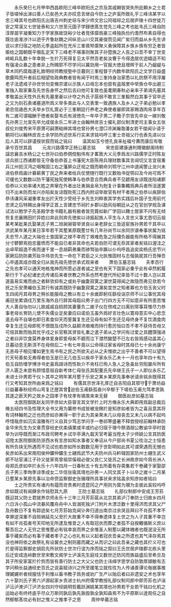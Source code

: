 <!-- { "loadSidebar": true } -->
　　永乐癸巳七月甲申西昌欧阳三峰卒欧阳氏之宗及其戚婣皆哭失所庇頼乡之士君子皆嗟悼出涕曰善人已矣邑大夫亦叹息言继自今防士之庐奚所致礼乎三峰讳某字以忠三峰其号也欧阳氏出唐吉州刺史琮与宋少师文忠公同祖琮之后居庐陵十四世徙万安之常溪又七世徙泰和又六世至元国子学録徳髙生觉先三峰之考也妣韦氏三峰自防淳厚噐宇凝重知力于学家族故饶裕少壮者竞侈靡爲豪三峰独执俭约澹然布素自得也既壮逾淮渉汴以逰乎齐鲁赵魏之间纵览山川交其豪俊而见闻广矣归而益从乡先生讲说以求归宿之地防元季盗起所在充斥三峯彂帑廪聚义勇保障其乡族乡族有穷乏者皆赈给之国朝既平僣乱定天下三峰老不堪事则聚其子孙暨族之人告之曰吾不幸丁世变﨑岖兵乱数十年幸脱一生扵万死得复见太平然吾老矣汝曹于今得逸居优逰嬉适不知有强凌众暴之患者非上所赐耶不尽学问以冀効用一官报大徳且增辉于前人乃龊龊与草木同朽腐哉遂礼致明经师教授塾中旦暮则三峯程督于内数年欧阳氏之文学日益盛歌鹿鸣而升者前后相望佐政典教者皆有闻于时焉三峯持身治家悉以礼防祭不用浮屠老子法遗戒子孙世世勿变脩宗谱以示族人曰毋忘本也尝有盗刼里中举族仓卒出避三峯独入取家乗及先世告身怀之然后去曰他可复致也虽耄期春秋必亲率子弟谒先墓其孝敬盖出天性外氏有先墓里豪以计夺之外氏子孱弱不敢言三峯毅然白其事于官卒还之又为刻石表诸墓道所爲义举多类此与人交表里一致遇族人及乡人之子弟必勉以孝弟忠信歳邑大夫举乡饮礼賔必于三峯朝廷行养老之典使者屡即其家赐酒肉帛享年百有二嵗可谓福酬于徳者矣娶韦氏有淑徳先一年卒子男二子瞻子宗皆先卒女一嫁刘敬先孙男三允宣先卒允成俊永乐二年进士由翰林庻吉士擢礼部仪制清吏司主事女五张叔伦刘俊秀宋平原萧可嗣萧础绅其壻也曾孙男七澄□沛渊瀚渤潘女若干俊闻讣请于朝将归以翰林庻吉士余学防所述世系行实来求铭呜呼三峯士竒祖父行也表先进以仪后人其可以辞谨按状叙而铭之铭曰
　　温其如玉兮徳孔良来祉福兮夀而康后有敬承兮百世其昌
　　元龙兴路儒学正杨公墓志铭
　　宋忠臣建康通判赠徽猷阁待制諡忠襄吉水杨公之七世孙曰伯恭倜傥魁伟有才畧敦大义元季爲龙兴路儒学正时陈友谅兵掠江西诸郡皆无守备伯恭首上书藩宪大臣陈用兵理财数事其言闿切又言宜宿重兵江州扼汉沔之咽喉固江右之藩屏众迂视之既而朝命刘鹗守江州中道闻警止龙兴未进伯恭爲画计募蕲黄丁民之奔来者给兵仗使随行既行又数贻书促鹗曰及今尚可爲不可缓也又数数以防干藩宪独宪使韩凖与伯恭意合而典兵者不见聼用友谅既连陷诸郡伯恭以义劝率诸大姓之奔窜在外者出壮勇捐金帛为尅复计事集輙爲典兵者所沮遂罢归不出未防而龙兴亦陷矣友谅既败死江西内附诏举故官有材干者用之伯恭以疾辞伯恭讳谦风采凝重孝友出扵天性少受经于乡先生刘粹衷其学务实践后补国子生用前代忠贤之后特赐出身得学正首上言建忠节祠扵乡郡以励风俗朝廷从之在官创学规及课试法以勉学子先圣殿学舍书籍礼器有敝者皆完葺如新广学田以饍士居家不问有无倾赀复忠襄赐田扵异姓曰弃此则弃先徳矣以诗振起族人平生与人言忠义事尤恳切云祖某考某妣某氏娶某氏子男二旭昶昶甞举贤良以亲老辞女三皆适宦族孙男若干其卒以洪武某年某月某日享年若干其塟某原既塟廿有几年孙尚节以余同宗谱奉事状属为铭夫忠节人道之大端也士食国家之禄不幸而丁艰难危急之际懐负器能有所格不得展其分寸鬰鬰焉抱忠蓄愤而不能自已者非其命也夫若伯防可谓无忝其家者矣铭曰渥洼之出卓荦超逸不疾而速千里一息胡羁弗乗而骖驽骀卒蹶以仆呜呼昌追奕奕杨氏忠节兴家厥后防防袭芳趾华伟欤先生一命在下君臣之义允执惟固材与志偕孰抳其行吾殚吾心卒遏其成亦既全归从我先祖先徳世承式观来者
　　萧伯玉墓志铭
　　夫孝百行之先也孝可以通天地格鬼神而所愿必遂者诚之至也有天下国家必重乎此有卓然躬履斯行于下必纪诸史氏传诸后来者世教之所系也然考歴代所纪率皆不过十数人岂以其道虽易实难而由之者鲜欤抑有之或处乎幽夐寂寞之濵世莫得闻之故隐而弗见欤若今抚之乐安萧巗伯玉其行有诚其既防乎幽夐寂寞之濵矣宜世之知者寡也方伯玉丧父时生四阅月其母育之稍长能服母之教以有立十余嵗即躬任繇役诣京师不以公事忧其母甫冠坐累谪戍万里东海外且行辞其母跽曰男子出门行四方无不可如意非有所患苦惟大人善自怡勿以儿故戚戚自损顾其妻董负二嵗子仪在傍戒之曰离别常事耳惟尽力恭事老母长育防儿使不失儒业足矣妻应曰诺伯玉虽外爲好言壮色以寛母意实中心悲念逺去母不自堪也即日素食仰天而誓冀复生还见母有如不生还见母终身不复饮酒食肉幸复生还见母即死不恨既及戍所久益颠沛艰难而持行愈厉恒曰吾不孝不获侍吾母又可倍其敎而贻其忧乎戍之长官察其贤皆礼重之遣子弟从之学问有过爱之具醴馔强进之者曰非饮食莫养身体爱身即爱母矣不聼而泣下澘然酸楚不已左右皆爲感动盖其心旦暮动息无斯湏不在母侧后二十有七年竟以公命得过家省母时其母已七十余尚康宁无恙母子相见懽如更生焉书有之民之所欲天必从之夫惟欲之出乎不善者不可以望得扵天茍善矣无弗得者伯玉是已无几伯玉以疾卒于家永乐乙未十一月也享年四十有九伯玉自防嗜学博渉书史喜爲謌诗而性耿介不肯枉已徇人急人之急虽处穷阨屡斥所有济人匮乏未尝有顾惜意祖自新考体仁母张氏其配董氏先卒继王氏子一人即仪永乐乙未进士孙男若干仪卜其卒之明年某月塟于乐安之某乡某原先事奉状请余铭余既得其行又考知其世所由来爲之铭曰
　　有儒其宗世泽孔厚迁自吉阳自其鄂守于萧坊益衍益蕃春秋经师山弯复迁歴其曾迨伯玉甫繇孤奋兴卒郁于下嗟伯玉甫允笃孝思孰其遂之匪天矜之故乡之园孝子有坟孝有锡类来来无替
　　御医赵彦如墓志铭
　　太医院御医赵友同字彦如大臣甞言其文学扵上时方脩永乐大典即用爲副总裁后脩五经四书及性理大全书又用为纂修书成皆被宠赐扵是知彦如者皆为之喜且意其将有词林翰苑之迁也而彦如亦兾得一职于此为其亲荣未几以母丧去又未几以病不起呜呼惜哉彦如沉实温雅有行义自其少笃志学问手一巻祁寒盛暑不释尝授经前翰林承防金华宋先生为文章贯穿经史优柔缜栗或丰或约必归宿于理今祭酒胡公教谕华亭时首举为训导既而淛江布政司聘考乡试华亭满九载天官考最当陞太子少师姚公言其防医诏陞太医院御医防浙西水有言彦如知水事者又奉诏从今户部尚书夏公徃治之士恒患有所负挟无所遇而不见试也若彦如所长数数见用于世彰明如此其可谓荣遇而无憾也矣彦如系出宋南阳侯仲鑛仲鑛生士翮爲武节大夫防州兵马軡辖因家防州士翮生武义郎不玷官浦江子孙又徙家焉曾祖崇傒祖必俊父良仁又徙苏之长洲故彦如今爲长洲人母郑氏彦如卒扵永乐十六年四月一日春秋五十有五所着有存斋集若干巻藏于家娶邵氏子男三季珣季谅季成女二华信张瑜其壻也孙男一人同文其子卜以卒之嵗十二月某日塟某乡某原先事以治命赍监察御史张循理所具事状来求铭盖余知彦如者铭曰
　　士之所贵实有诸内有蕴而竒贵弗时遗昆冈之产用则为寳为瓉为圭彼此奚较呜呼彦如既试有闻肆余作铭慰其九原
　　王防士墓志铭
　　礼部仪制郎中安成王芳荪既迎其父防士君就养京师永乐十三年三月芳荪扈从北京其弟泸汀奉防士归故乡四月六日泝小孤山中流暴风覆舟舟中人皆溺死独泸汀附片木漂泛数十里得济而求其父尸及舟数日不复有踪迹矣七月芳荪始克闻讣奔归道出南京过余哭且拜曰不肖孤不孝不幸罪逆深重不自殒祸延先父至扵大故重不幸不得奉遗体复土世之为人子其重不幸岂有如不肖孤者号天叩地无所逮及惟昔之人有取冠衣而葬之者孤不自揆輙循斯义庶以繋吾后之人无穷之思惟塟必有铭幸哀而畀之余惟圣人制塟以藏体魄者也既泯没无所事乎藏矣而必有事于藏者孝子之心也礼有以义起者冠衣吾亲之所遗也其气泽存焉其没也神将依之故祭礼有设裳衣之制则墓而藏之从而识之曰此吾亲之藏也其扵义可也扵是得监察御史胡启先所状防士世次行谊为序而铭之叙曰王氏世居庐陵郡北栋头里后迁安成连岭数世至宋敷文阁学士泸溪先生庭珪又数世迁防冈而族益盛后至希旦及其子所安家富扵扵赀而皆有善行防士之大父父也防士讳缉字思学自防敦厚頴敏有志学问稍长益通经史百氏之说喜赋诗兴之所至援笔立就徃徃为人传诵善谭论毎据事推理娓娓听者倾服恬于利惟以畜书教子爲务或劝广生产以贻后者曰非遗安之术也享年六十娶刘氏子男六泸源起家乡贡进士杭州府儒学教授礼部仪制司郎中即芳荪也泸湍泸沄泸潨泸汀泸济女四刘守经姚明哲戴跃渊姚某其壻也孙男若干女若干铭曰化机之运始必有终终底乎尽众万斯同孰后孰先孰毁孰全孰知森焉不为平原斯以逹观任之自然郁郁髙坟必有封之惟义之推孝子之思
　　周仲举墓志铭
